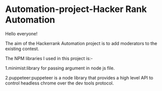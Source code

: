 # Automation-project-Hacker Rank Automation


Hello everyone!

The aim of the Hackerrank Automation project is to add moderators to the existing contest.

The NPM libraries I used in this project is:-

1.minimist:library for passing argument in node js file.

2.puppeteer:puppeteer is a node library that provides a high level API to control headless chrome over the dev tools protocol.

